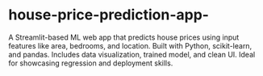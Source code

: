 # house-price-prediction-app-
A Streamlit-based ML web app that predicts house prices using input features like area, bedrooms, and location. Built with Python, scikit-learn, and pandas. Includes data visualization, trained model, and clean UI. Ideal for showcasing regression and deployment skills.
